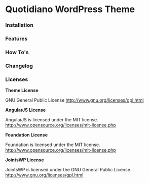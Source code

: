 # Quotidiano WordPress Theme

### Installation

### Features

### How To's

### Changelog


### Licenses
**Theme License**

GNU General Public License
http://www.gnu.org/licenses/gpl.html

**AngularJS License**

AngularJS is licensed under the MIT license. http://www.opensource.org/licenses/mit-license.php

**Foundation License**

Foundation is licensed under the MIT license. http://www.opensource.org/licenses/mit-license.php

**JointsWP License**

JointsWP is licensed under the GNU General Public License. http://www.gnu.org/licenses/gpl.html